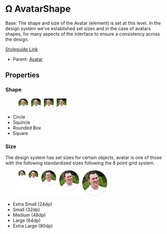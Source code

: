 # Ω AvatarShape

Base: The shape and size of the Avatar (element) is set at this level. In the design system we've established set sizes and in the case of avatars shapes, for many aspects of the interface to ensure a consistency across the design.

[Styleguide Link](https://zpl.io/VDm741J)

* Parent: [Avatar](./)

## Properties

### Shape

<figure><img src="../../../.gitbook/assets/Shape.png" alt=""><figcaption></figcaption></figure>

* Circle
* Squircle
* Rounded Box
* Square

### Size

The design system has set sizes for certain objects, avatar is one of those with the following standardized sizes following the 8 point grid system.

<figure><img src="../../../.gitbook/assets/Size (4) (1).png" alt=""><figcaption></figcaption></figure>

* Extra Small (24dp)
* Small (32dp)
* Medium (48dp)
* Large (64dp)
* Extra Large (80dp)
